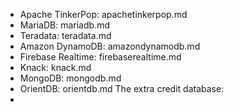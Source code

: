- Apache TinkerPop: apachetinkerpop.md
- MariaDB: mariadb.md
- Teradata: teradata.md
- Amazon DynamoDB: amazondynamodb.md
- Firebase Realtime: firebaserealtime.md
- Knack: knack.md
- MongoDB: mongodb.md
- OrientDB: orientdb.md
The extra credit database:
- 
